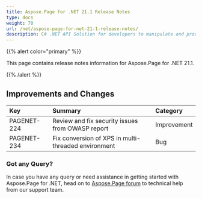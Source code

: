 ```yaml
---
title: Aspose.Page for .NET 21.1 Release Notes
type: docs
weight: 70
url: /net/aspose-page-for-net-21-1-release-notes/
description: C# .NET API Solution for developers to manipulate and process PS, EPS, and XPS files. Release Notes of Aspose.Page API solution for .NET | Release 2021.01
---
```


{{% alert color="primary" %}}

This page contains release notes information for Aspose.Page for .NET 21.1.

{{% /alert %}}
## **Improvements and Changes**

|**Key**|**Summary**|**Category**|
| :- | :- | :- |
|PAGENET-224|Review and fix security issues from OWASP report|Improvement|
|PAGENET-234|Fix conversion of XPS in multi-threaded environment|Bug|
### **Got any Query?**
In case you have any query or need assistance in getting started with Aspose.Page for .NET, head on to [Aspose.Page forum](https://forum.aspose.com/c/page/39) to technical help from our support team.
